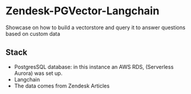 # Zendesk-PGVector-Langchain
Showcase on how to build a vectorstore and query it to answer questions based on custom data
## Stack
- PostgresSQL database: in this instance an AWS RDS, (Serverless Aurora) was set up.
- Langchain
- The data comes from Zendesk Articles
